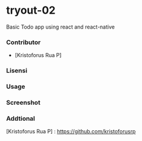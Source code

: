 # tryout-02
Basic Todo app using react and react-native

### Contributor
- [Kristoforus Rua P]

### Lisensi
[MIT]: (./license)

### Usage

### Screenshot

### Addtional

[Kristoforus Rua P] : https://github.com/kristoforusrp
